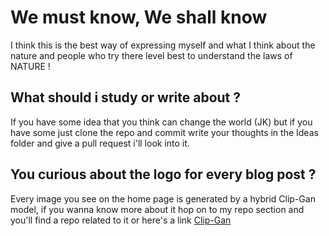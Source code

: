 # We must know, We shall know 

I think this is the best way of expressing myself and what I think about the nature and 
people who try there level best to understand the laws of NATURE !


## What should i study or write about ?

If you have some idea that you think can change the world (JK) but if you have some 
just clone the repo and commit write your thoughts in the Ideas folder and give a pull request
i'll look into it.


## You curious about the logo for every blog post ?
Every image you see on the home page is generated by a hybrid Clip-Gan model,
if you wanna know more about it hop on to my repo section and you'll find a repo related to it
or here's a link [Clip-Gan](https://github.com/shauray8/clip-gan)
